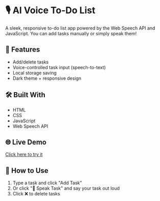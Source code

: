 # 🎙️ AI Voice To-Do List

A sleek, responsive to-do list app powered by the Web Speech API and JavaScript. You can add tasks manually or simply speak them!

## 🚀 Features
- Add/delete tasks
- Voice-controlled task input (speech-to-text)
- Local storage saving
- Dark theme + responsive design

## 🛠️ Built With
- HTML
- CSS
- JavaScript
- Web Speech API

## 🌐 Live Demo
[Click here to try it](https://aishi1528.github.io/to_do_list/)  


## 🧠 How to Use
1. Type a task and click "Add Task"
2. Or click "🎤 Speak Task" and say your task out loud
3. Click ❌ to delete tasks

